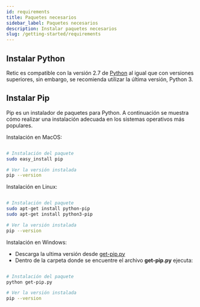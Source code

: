 ```yaml
---
id: requirements
title: Paquetes necesarios
sidebar_label: Paquetes necesarios
description: Instalar paquetes necesarios
slug: /getting-started/requirements
---
```


## Instalar Python

Retic es compatible con la versión 2.7 de [Python](https://www.python.org/downloads/) al igual que con versiones superiores, sin embargo, se recomienda utilizar la última versión, Python 3.

## Instalar Pip

Pip es un instalador de paquetes para Python. A continuación se muestra cómo realizar una instalación adecuada en los sistemas operativos más populares.

Instalación en MacOS:

```bash

# Instalación del paquete
sudo easy_install pip

# Ver la versión instalada
pip --version

```

Instalación en Linux:

```bash

# Instalación del paquete
sudo apt-get install python-pip
sudo apt-get install python3-pip

# Ver la versión instalada
pip --version

```

Instalación en Windows:

- Descarga la ultima versión desde [get-pip.py](https://bootstrap.pypa.io/get-pip.py)
- Dentro de la carpeta donde se encuentre el archivo **get-pip.py** ejecuta:

```bash

# Instalación del paquete
python get-pip.py

# Ver la versión instalada
pip --version

```
